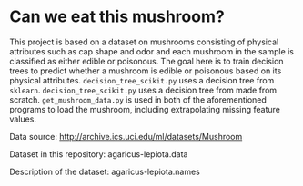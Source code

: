 # Can we eat this mushroom?

This project is based on a dataset on mushrooms consisting of physical
attributes such as cap shape and odor and each mushroom in the
sample is classified as either edible or poisonous. The goal here is to 
train decision trees to predict whether a mushroom is edible or poisonous
based on its physical attributes. `decision_tree_scikit.py` uses a decision
tree from `sklearn`. `decision_tree_scikit.py` uses a decision tree from
made from scratch. `get_mushroom_data.py` is used in both of the aforementioned
programs to load the mushroom, including extrapolating missing feature values.
  
Data source: http://archive.ics.uci.edu/ml/datasets/Mushroom

Dataset in this repository: agaricus-lepiota.data

Description of the dataset: agaricus-lepiota.names